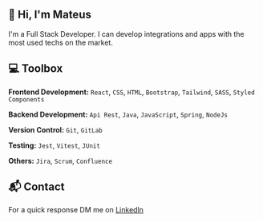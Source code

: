 
<div align="start">
  <h2>👋 Hi, I'm Mateus</h2>
  <p>I'm a Full Stack Developer. I can develop integrations and apps with the most used techs on the market.</p>
  <h2>💻 Toolbox</h2>
  <p><strong>Frontend Development:</strong> <code>React</code>, <code>CSS</code>, <code>HTML</code>, <code>Bootstrap</code>, <code>Tailwind</code>, <code>SASS</code>, <code>Styled Components</code></p>
  <p><strong>Backend Development:</strong> <code>Api Rest</code>, <code>Java</code>, <code>JavaScript</code>, <code>Spring</code>, <code>NodeJs</code></p>
  <p><strong>Version Control:</strong> <code>Git</code>, <code>GitLab</code></p>
  <p><strong>Testing:</strong> <code>Jest</code>, <code>Vitest</code>, <code>JUnit</code></p>
  <p><strong>Others:</strong> <code>Jira</code>, <code>Scrum</code>, <code>Confluence</code></p>
  <h2></img>📬 Contact</h2>
  <p>For a quick response DM me on <a href="https://www.linkedin.com/in/mateus-lima-209b59140/">Linkedln</a></p>
</div>
